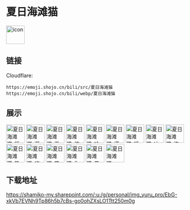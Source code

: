 # 夏日海滩猫
<img src="https://emoji.shojo.cn/bili/src/夏日海滩猫/icon.png" width="50" height="50" alt="icon">

## 链接
Cloudflare:
```
https://emoji.shojo.cn/bili/src/夏日海滩猫
https://emoji.shojo.cn/bili/webp/夏日海滩猫
```
## 展示
<img src="https://emoji.shojo.cn/bili/src/夏日海滩猫/夏日海滩猫-睡觉.png" width="50" height="50" alt="夏日海滩猫-睡觉">
<img src="https://emoji.shojo.cn/bili/src/夏日海滩猫/夏日海滩猫-潜水.png" width="50" height="50" alt="夏日海滩猫-潜水">
<img src="https://emoji.shojo.cn/bili/src/夏日海滩猫/夏日海滩猫-干饭.png" width="50" height="50" alt="夏日海滩猫-干饭">
<img src="https://emoji.shojo.cn/bili/src/夏日海滩猫/夏日海滩猫-惊.png" width="50" height="50" alt="夏日海滩猫-惊">
<img src="https://emoji.shojo.cn/bili/src/夏日海滩猫/夏日海滩猫-哈哈哈.png" width="50" height="50" alt="夏日海滩猫-哈哈哈">
<img src="https://emoji.shojo.cn/bili/src/夏日海滩猫/夏日海滩猫-摸鱼.png" width="50" height="50" alt="夏日海滩猫-摸鱼">
<img src="https://emoji.shojo.cn/bili/src/夏日海滩猫/夏日海滩猫-晴天猫猫.png" width="50" height="50" alt="夏日海滩猫-晴天猫猫">
<img src="https://emoji.shojo.cn/bili/src/夏日海滩猫/夏日海滩猫-冲浪一线.png" width="50" height="50" alt="夏日海滩猫-冲浪一线">
<img src="https://emoji.shojo.cn/bili/src/夏日海滩猫/夏日海滩猫-泡海澡.png" width="50" height="50" alt="夏日海滩猫-泡海澡">
<img src="https://emoji.shojo.cn/bili/src/夏日海滩猫/夏日海滩猫-热化.png" width="50" height="50" alt="夏日海滩猫-热化">
<img src="https://emoji.shojo.cn/bili/src/夏日海滩猫/夏日海滩猫-吃瓜.png" width="50" height="50" alt="夏日海滩猫-吃瓜">
<img src="https://emoji.shojo.cn/bili/src/夏日海滩猫/夏日海滩猫-花花伞.png" width="50" height="50" alt="夏日海滩猫-花花伞">
<img src="https://emoji.shojo.cn/bili/src/夏日海滩猫/夏日海滩猫-你好你好.png" width="50" height="50" alt="夏日海滩猫-你好你好">
<img src="https://emoji.shojo.cn/bili/src/夏日海滩猫/夏日海滩猫-晕晕.png" width="50" height="50" alt="夏日海滩猫-晕晕">
<img src="https://emoji.shojo.cn/bili/src/夏日海滩猫/夏日海滩猫-WUWU.png" width="50" height="50" alt="夏日海滩猫-WUWU">

## 下载地址

https://shamiko-my.sharepoint.com/:u:/g/personal/img_yuru_pro/EbG-xkVb7EVNh9Tp86h5b7cBs-go0ohZXsLO1Ttt250m0g